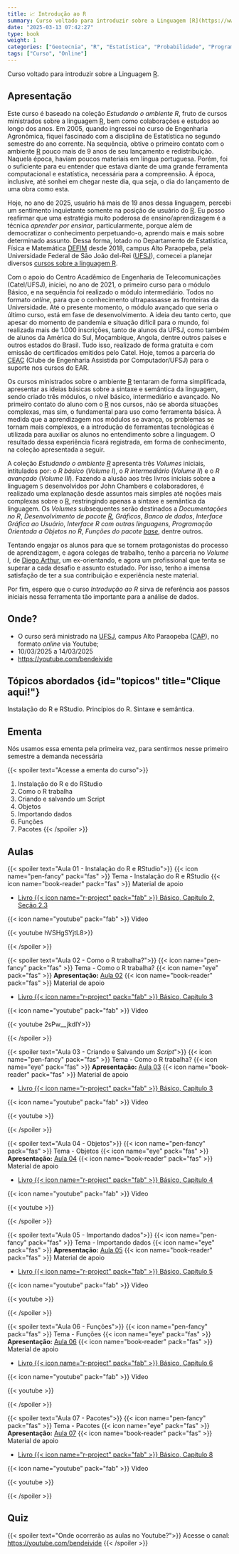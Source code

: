```yaml
---
title: 📈 Introdução ao R
summary: Curso voltado para introduzir sobre a Linguagem [R](https://www.r-project.org/).
date: "2025-03-13 07:42:27"
type: book
weight: 1
categories: ["Geotecnia", "R", "Estatística", "Probabilidade", "Programação"]
tags: ["Curso", "Online"]
---
```


Curso voltado para introduzir sobre a Linguagem [R](https://www.r-project.org/).




## Apresentação


Este curso é baseado na coleção *Estudando o ambiente R*, fruto de cursos ministrados sobre a linguagem [R](http://r-project.org/), bem como colaborações e estudos ao longo dos anos. Em 2005, quando ingressei no curso de Engenharia Agronômica, fiquei fascinado com a disciplina de Estatística no segundo semestre do ano corrente. Na sequência, obtive o primeiro contato com o ambiente [R](http://r-project.org/) pouco mais de 9 anos de seu lançamento e redistribuição. Naquela época, haviam poucos materiais em língua portuguesa. Porém, foi o suficiente para eu entender que estava diante de uma grande ferramenta computacional e estatística, necessária para a compreensão. À época, inclusive, até sonhei em chegar neste dia, qua seja, o dia do lançamento de uma obra como esta.

Hoje, no ano de 2025, usuário há mais de 19 anos dessa linguagem, percebi um sentimento inquietante somente na posição de usuário do [R](http://r-project.org/). Eu posso reafirmar que uma estratégia muito poderosa de ensino/aprendizagem é a técnica *aprender por ensinar*, particularmente, porque além de democratizar o conhecimento  perpetuando-o, aprendo mais e mais sobre determinado assunto. Dessa forma, lotado no Departamento de Estatística, Física e Matemática [DEFIM](http://defim.ufsj.edu.br/) desde 2018, campus Alto Paraopeba, pela Universidade Federal de São João del-Rei ([UFSJ](https://www.ufsj.edu.br/)), comecei a planejar diversos [cursos sobre a linguagem R](http://bendeivide.github.io/cursor/).

Com o apoio do Centro Acadêmico de Engenharia de Telecomunicações (Catel/UFSJ), iniciei, no ano de 2021, o primeiro curso para o módulo Básico, e na sequência foi realizado o módulo intermediário. Todos no formato *online*, para que o conhecimento ultrapassasse as fronteiras da Universidade. Até o presente momento, o módulo avançado que seria o último curso, está em fase de desenvolvimento. A ideia deu tanto certo, que apesar do momento de pandemia e situação difícil para o mundo, foi realizada mais de 1.000 inscrições, tanto de alunos da UFSJ, como também de alunos da América do Sul, Moçambique, Angola, dentre outros países e outros estados do Brasil. Tudo isso, realizado de forma gratuita e com emissão de certificados emitidos pelo Catel. Hoje, temos a parceria do [CEAC](https://www.instagram.com/ceac_ufsj/) (Clube de Engenharia Assistida por Computador/UFSJ) para o suporte nos cursos do EAR.

Os cursos ministrados sobre o ambiente [R](http://r-project.org/) tentaram de forma simplificada, apresentar as ideias básicas sobre a sintaxe e semântica da linguagem, sendo criado três módulos, o nível básico, intermediário e avançado. No primeiro contato do aluno com o [R](http://r-project.org/) nos cursos, não se aborda situações complexas, mas sim, o fundamental para uso como ferramenta básica. À medida que a aprendizagem nos módulos se avança, os problemas se tornam mais complexos, e a introdução de ferramentas tecnológicas é utilizada para auxiliar os alunos no entendimento sobre a linguagem. O resultado dessa experiência ficará registrada, em forma de conhecimento, na coleção apresentada a seguir.

A coleção *Estudando o ambiente [R](http://r-project.org/)* apresenta três *Volumes* iniciais, intitulados por:  o *R básico* (*Volume I*), o *R intermediário*  (*Volume II*) e o *R avançado* (*Volume III*). Fazendo a alusão aos três livros iniciais sobre a linguagem `S` desenvolvidos por John Chambers e colaboradores, é realizado uma explanação desde assuntos mais simples até noções mais complexas sobre o [R](http://r-project.org/), restringindo apenas a sintaxe e semântica da linguagem. Os *Volumes* subsequentes serão destinados a *Documentações no R*, *Desenvolvimento de pacote [R](http://r-project.org/)*, *Gráficos*, *Banco de dados*, *Interface Gráfica ao Usuário*, *Interface R com outras linguagens*, *Programação Orientada a Objetos no R*, *Funções do pacote [base](https://www.r-project.org/)*, dentre outros.

Tentando engajar os alunos para que se tornem protagonistas do processo de aprendizagem, e agora colegas de trabalho, tenho a parceria no *Volume I*, de [Diego Arthur](https://digoarthur.github.io/), um ex-orientando, e agora um profissional que tenta se superar a cada desafio e assunto estudado. Por isso, tenho a imensa satisfação de ter a sua contribuição e experiência neste material.

Por fim, espero que o curso *Introdução ao R* sirva de referência aos passos iniciais nessa ferramenta tão importante para a análise de dados.


## Onde?

- <i class="fas fa-route"></i> O curso será ministrado na [UFSJ](http://ufsj.edu.br/), campus Alto
    Paraopeba ([CAP](http://ufsj.edu.br/cap/)), no formato *online* via Youtube;
- <i class="fas fa-calendar-day"></i> 10/03/2025 a 14/03/2025 
- <i class="fab fa-youtube"></i> <https://youtube.com/bendeivide>

## <i class="fas fa-map"></i>  Tópicos abordados {id="topicos" title="Clique aqui!"}

Instalação do R e RStudio. Princípios do R. Sintaxe e semântica.


## Ementa

Nós usamos essa ementa pela primeira vez, para sentirmos nesse primeiro semestre a demanda necessária

{{< spoiler text="Acesse a ementa do curso">}}
01. Instalação do R e do RStudio
02. Como o R trabalha
03. Criando e salvando um Script
04. Objetos
05. Importando dados
06. Funções
07. Pacotes
{{< /spoiler >}}

## Aulas

{{< spoiler text="Aula 01 - Instalação do R e RStudio">}}
{{< icon name="pen-fancy" pack="fas" >}} Tema - Instalação do R e RStudio
{{< icon name="book-reader" pack="fas" >}} Material de apoio
   - [Livro {{< icon name="r-project" pack="fab" >}} Básico, Capítulo 2, Seção 2.3](/books/eambr01/)
  

{{< icon name="youtube" pack="fab" >}} Vídeo

{{< youtube  hVSHgSYjtL8>}}
<br/>

{{< /spoiler >}}

{{< spoiler text="Aula 02 - Como o R trabalha?">}}
{{< icon name="pen-fancy" pack="fas" >}} Tema - Como o R trabalha?
{{< icon name="eye" pack="fas" >}} __Apresentação:__ <a href="/slides/estgeo/slide02/index.html" target="_blank">Aula 02</a>
{{< icon name="book-reader" pack="fas" >}} Material de apoio
   - [Livro {{< icon name="r-project" pack="fab" >}} Básico, Capítulo 3](/books/eambr01/)
  

{{< icon name="youtube" pack="fab" >}} Vídeo


{{< youtube 2sPw__jkdIY>}}
<br/>

{{< /spoiler >}}


{{< spoiler text="Aula 03 - Criando e Salvando um *Script*">}}
{{< icon name="pen-fancy" pack="fas" >}} Tema - Como o R trabalha?
{{< icon name="eye" pack="fas" >}} __Apresentação:__ <a href="/slides/estgeo/slide03/index.html" target="_blank">Aula 03</a>
{{< icon name="book-reader" pack="fas" >}} Material de apoio
   - [Livro {{< icon name="r-project" pack="fab" >}} Básico, Capítulo 3](/books/eambr01/)
  

{{< icon name="youtube" pack="fab" >}} Vídeo


{{< youtube >}}
<br/>

{{< /spoiler >}}

{{< spoiler text="Aula 04 - Objetos">}}
{{< icon name="pen-fancy" pack="fas" >}} Tema - Objetos
{{< icon name="eye" pack="fas" >}} __Apresentação:__ <a href="/slides/estgeo/slide04/index.html" target="_blank">Aula 04</a>
{{< icon name="book-reader" pack="fas" >}} Material de apoio
   - [Livro {{< icon name="r-project" pack="fab" >}} Básico, Capítulo 4](/books/eambr01/)
  

{{< icon name="youtube" pack="fab" >}} Vídeo


{{< youtube >}}
<br/>

{{< /spoiler >}}


{{< spoiler text="Aula 05 - Importando dados">}}
{{< icon name="pen-fancy" pack="fas" >}} Tema - Importando dados
{{< icon name="eye" pack="fas" >}} __Apresentação:__ <a href="/slides/estgeo/slide05/index.html" target="_blank">Aula 05</a>
{{< icon name="book-reader" pack="fas" >}} Material de apoio
   - [Livro {{< icon name="r-project" pack="fab" >}} Básico, Capítulo 5](/books/eambr01/)
  

{{< icon name="youtube" pack="fab" >}} Vídeo


{{< youtube >}}
<br/>

{{< /spoiler >}}


{{< spoiler text="Aula 06 - Funções">}}
{{< icon name="pen-fancy" pack="fas" >}} Tema - Funções
{{< icon name="eye" pack="fas" >}} __Apresentação:__ <a href="/slides/estgeo/slide06/index.html" target="_blank">Aula 06</a>
{{< icon name="book-reader" pack="fas" >}} Material de apoio
   - [Livro {{< icon name="r-project" pack="fab" >}} Básico, Capítulo 6](/books/eambr01/)
  

{{< icon name="youtube" pack="fab" >}} Vídeo


{{< youtube >}}
<br/>

{{< /spoiler >}}


{{< spoiler text="Aula 07 - Pacotes">}}
{{< icon name="pen-fancy" pack="fas" >}} Tema - Pacotes
{{< icon name="eye" pack="fas" >}} __Apresentação:__ <a href="/slides/estgeo/slide07/index.html" target="_blank">Aula 07</a>
{{< icon name="book-reader" pack="fas" >}} Material de apoio
   - [Livro {{< icon name="r-project" pack="fab" >}} Básico, Capítulo 8](/books/eambr01/)
  

{{< icon name="youtube" pack="fab" >}} Vídeo


{{< youtube >}}
<br/>

{{< /spoiler >}}



## Quiz

{{< spoiler text="Onde ocorrerão as aulas no Youtube?">}}
Acesse o canal: <https://youtube.com/bendeivide>
{{< /spoiler >}}
